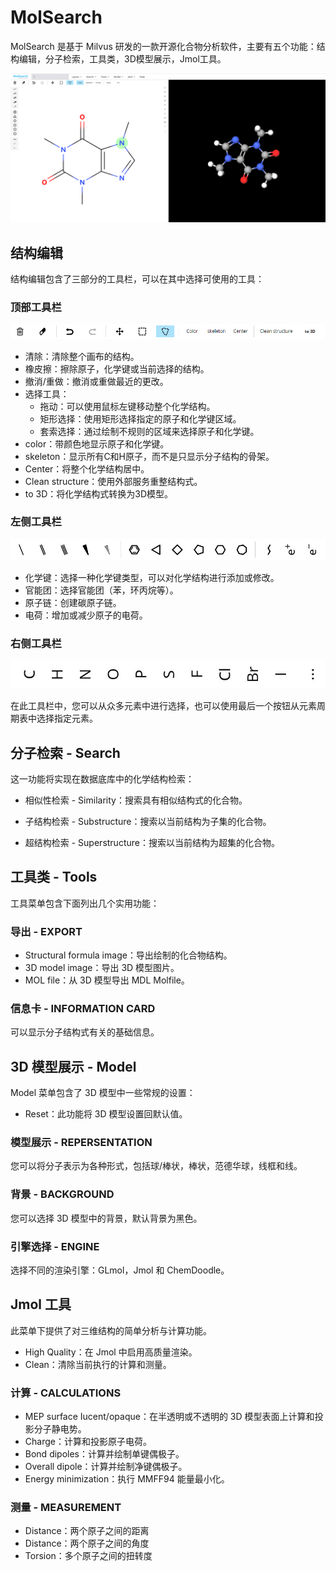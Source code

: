 # MolSearch

MolSearch 是基于 Milvus 研发的一款开源化合物分析软件，主要有五个功能：结构编辑，分子检索，工具类，3D模型展示，Jmol工具。

![img](./pic/molsearch.png)

## 结构编辑

结构编辑包含了三部分的工具栏，可以在其中选择可使用的工具：

### 顶部工具栏

![img](./pic/draw1.png)            

- 清除：清除整个画布的结构。
- 橡皮擦：擦除原子，化学键或当前选择的结构。
- 撤消/重做：撤消或重做最近的更改。
- 选择工具：
  - 拖动：可以使用鼠标左键移动整个化学结构。
  - 矩形选择：使用矩形选择指定的原子和化学键区域。
  - 套索选择：通过绘制不规则的区域来选择原子和化学键。
- color：带颜色地显示原子和化学键。
- skeleton：显示所有C和H原子，而不是只显示分子结构的骨架。
- Center：将整个化学结构居中。
- Clean structure：使用外部服务重整结构式。
- to 3D：将化学结构式转换为3D模型。

### 左侧工具栏

![](./pic/draw2.png)             

- 化学键：选择一种化学键类型，可以对化学结构进行添加或修改。
- 官能团：选择官能团（苯，环丙烷等）。
- 原子链：创建碳原子链。
- 电荷：增加或减少原子的电荷。

### 右侧工具栏

![](./pic/draw3.png)

在此工具栏中，您可以从众多元素中进行选择，也可以使用最后一个按钮从元素周期表中选择指定元素。



## 分子检索 - Search

这一功能将实现在数据底库中的化学结构检索：

- 相似性检索 - Similarity：搜索具有相似结构式的化合物。

- 子结构检索 - Substructure：搜索以当前结构为子集的化合物。

- 超结构检索 - Superstructure：搜索以当前结构为超集的化合物。

## 

## 工具类 - Tools

工具菜单包含下面列出几个实用功能：

### 导出 - EXPORT

- Structural formula image：导出绘制的化合物结构。
- 3D model image：导出 3D 模型图片。
- MOL file：从 3D 模型导出 MDL Molfile。

### 信息卡 - INFORMATION CARD

可以显示分子结构式有关的基础信息。

## 

## 3D 模型展示 - Model

Model 菜单包含了 3D 模型中一些常规的设置：

- Reset：此功能将 3D 模型设置回默认值。

### 模型展示 - REPERSENTATION

您可以将分子表示为各种形式，包括球/棒状，棒状，范德华球，线框和线。

### 背景 - BACKGROUND

您可以选择 3D 模型中的背景，默认背景为黑色。

### 引擎选择 - ENGINE

选择不同的渲染引擎：GLmol，Jmol 和 ChemDoodle。



## Jmol 工具

此菜单下提供了对三维结构的简单分析与计算功能。

- High Quality：在 Jmol 中启用高质量渲染。
- Clean：清除当前执行的计算和测量。

### 计算 - CALCULATIONS

- MEP surface Iucent/opaque：在半透明或不透明的 3D 模型表面上计算和投影分子静电势。
- Charge：计算和投影原子电荷。
- Bond dipoles：计算并绘制单键偶极子。
- Overall dipole：计算并绘制净键偶极子。
- Energy minimization：执行 MMFF94 能量最小化。

### 测量 - MEASUREMENT

- Distance：两个原子之间的距离
- Distance：两个原子之间的角度
- Torsion：多个原子之间的扭转度
